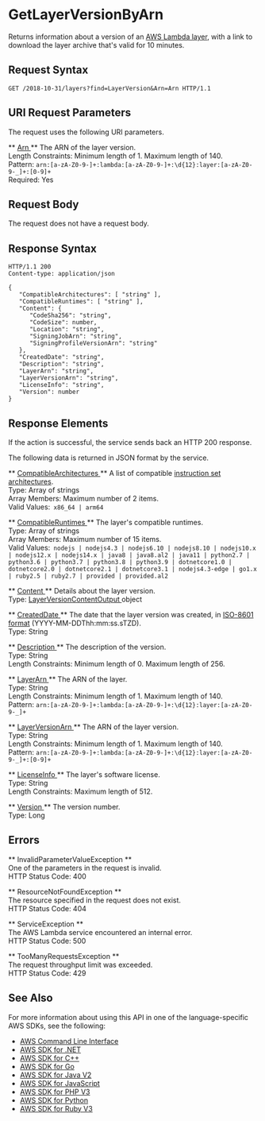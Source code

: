 # GetLayerVersionByArn<a name="API_GetLayerVersionByArn"></a>

Returns information about a version of an [ AWS Lambda layer](https://docs.aws.amazon.com/lambda/latest/dg/configuration-layers.html), with a link to download the layer archive that's valid for 10 minutes\.

## Request Syntax<a name="API_GetLayerVersionByArn_RequestSyntax"></a>

```
GET /2018-10-31/layers?find=LayerVersion&Arn=Arn HTTP/1.1
```

## URI Request Parameters<a name="API_GetLayerVersionByArn_RequestParameters"></a>

The request uses the following URI parameters\.

 ** [ Arn ](#API_GetLayerVersionByArn_RequestSyntax) **   <a name="SSS-GetLayerVersionByArn-request-Arn"></a>
The ARN of the layer version\.  
Length Constraints: Minimum length of 1\. Maximum length of 140\.  
Pattern: `arn:[a-zA-Z0-9-]+:lambda:[a-zA-Z0-9-]+:\d{12}:layer:[a-zA-Z0-9-_]+:[0-9]+`   
Required: Yes

## Request Body<a name="API_GetLayerVersionByArn_RequestBody"></a>

The request does not have a request body\.

## Response Syntax<a name="API_GetLayerVersionByArn_ResponseSyntax"></a>

```
HTTP/1.1 200
Content-type: application/json

{
   "CompatibleArchitectures": [ "string" ],
   "CompatibleRuntimes": [ "string" ],
   "Content": { 
      "CodeSha256": "string",
      "CodeSize": number,
      "Location": "string",
      "SigningJobArn": "string",
      "SigningProfileVersionArn": "string"
   },
   "CreatedDate": "string",
   "Description": "string",
   "LayerArn": "string",
   "LayerVersionArn": "string",
   "LicenseInfo": "string",
   "Version": number
}
```

## Response Elements<a name="API_GetLayerVersionByArn_ResponseElements"></a>

If the action is successful, the service sends back an HTTP 200 response\.

The following data is returned in JSON format by the service\.

 ** [ CompatibleArchitectures ](#API_GetLayerVersionByArn_ResponseSyntax) **   <a name="SSS-GetLayerVersionByArn-response-CompatibleArchitectures"></a>
A list of compatible [instruction set architectures](https://docs.aws.amazon.com/lambda/latest/dg/foundation-arch.html)\.  
Type: Array of strings  
Array Members: Maximum number of 2 items\.  
Valid Values:` x86_64 | arm64` 

 ** [ CompatibleRuntimes ](#API_GetLayerVersionByArn_ResponseSyntax) **   <a name="SSS-GetLayerVersionByArn-response-CompatibleRuntimes"></a>
The layer's compatible runtimes\.  
Type: Array of strings  
Array Members: Maximum number of 15 items\.  
Valid Values:` nodejs | nodejs4.3 | nodejs6.10 | nodejs8.10 | nodejs10.x | nodejs12.x | nodejs14.x | java8 | java8.al2 | java11 | python2.7 | python3.6 | python3.7 | python3.8 | python3.9 | dotnetcore1.0 | dotnetcore2.0 | dotnetcore2.1 | dotnetcore3.1 | nodejs4.3-edge | go1.x | ruby2.5 | ruby2.7 | provided | provided.al2` 

 ** [ Content ](#API_GetLayerVersionByArn_ResponseSyntax) **   <a name="SSS-GetLayerVersionByArn-response-Content"></a>
Details about the layer version\.  
Type: [ LayerVersionContentOutput ](API_LayerVersionContentOutput.md) object

 ** [ CreatedDate ](#API_GetLayerVersionByArn_ResponseSyntax) **   <a name="SSS-GetLayerVersionByArn-response-CreatedDate"></a>
The date that the layer version was created, in [ISO\-8601 format](https://www.w3.org/TR/NOTE-datetime) \(YYYY\-MM\-DDThh:mm:ss\.sTZD\)\.  
Type: String

 ** [ Description ](#API_GetLayerVersionByArn_ResponseSyntax) **   <a name="SSS-GetLayerVersionByArn-response-Description"></a>
The description of the version\.  
Type: String  
Length Constraints: Minimum length of 0\. Maximum length of 256\.

 ** [ LayerArn ](#API_GetLayerVersionByArn_ResponseSyntax) **   <a name="SSS-GetLayerVersionByArn-response-LayerArn"></a>
The ARN of the layer\.  
Type: String  
Length Constraints: Minimum length of 1\. Maximum length of 140\.  
Pattern: `arn:[a-zA-Z0-9-]+:lambda:[a-zA-Z0-9-]+:\d{12}:layer:[a-zA-Z0-9-_]+` 

 ** [ LayerVersionArn ](#API_GetLayerVersionByArn_ResponseSyntax) **   <a name="SSS-GetLayerVersionByArn-response-LayerVersionArn"></a>
The ARN of the layer version\.  
Type: String  
Length Constraints: Minimum length of 1\. Maximum length of 140\.  
Pattern: `arn:[a-zA-Z0-9-]+:lambda:[a-zA-Z0-9-]+:\d{12}:layer:[a-zA-Z0-9-_]+:[0-9]+` 

 ** [ LicenseInfo ](#API_GetLayerVersionByArn_ResponseSyntax) **   <a name="SSS-GetLayerVersionByArn-response-LicenseInfo"></a>
The layer's software license\.  
Type: String  
Length Constraints: Maximum length of 512\.

 ** [ Version ](#API_GetLayerVersionByArn_ResponseSyntax) **   <a name="SSS-GetLayerVersionByArn-response-Version"></a>
The version number\.  
Type: Long

## Errors<a name="API_GetLayerVersionByArn_Errors"></a>

 ** InvalidParameterValueException **   
One of the parameters in the request is invalid\.  
HTTP Status Code: 400

 ** ResourceNotFoundException **   
The resource specified in the request does not exist\.  
HTTP Status Code: 404

 ** ServiceException **   
The AWS Lambda service encountered an internal error\.  
HTTP Status Code: 500

 ** TooManyRequestsException **   
The request throughput limit was exceeded\.  
HTTP Status Code: 429

## See Also<a name="API_GetLayerVersionByArn_SeeAlso"></a>

For more information about using this API in one of the language\-specific AWS SDKs, see the following:
+  [ AWS Command Line Interface](https://docs.aws.amazon.com/goto/aws-cli/lambda-2015-03-31/GetLayerVersionByArn) 
+  [ AWS SDK for \.NET](https://docs.aws.amazon.com/goto/DotNetSDKV3/lambda-2015-03-31/GetLayerVersionByArn) 
+  [ AWS SDK for C\+\+](https://docs.aws.amazon.com/goto/SdkForCpp/lambda-2015-03-31/GetLayerVersionByArn) 
+  [ AWS SDK for Go](https://docs.aws.amazon.com/goto/SdkForGoV1/lambda-2015-03-31/GetLayerVersionByArn) 
+  [ AWS SDK for Java V2](https://docs.aws.amazon.com/goto/SdkForJavaV2/lambda-2015-03-31/GetLayerVersionByArn) 
+  [ AWS SDK for JavaScript](https://docs.aws.amazon.com/goto/AWSJavaScriptSDK/lambda-2015-03-31/GetLayerVersionByArn) 
+  [ AWS SDK for PHP V3](https://docs.aws.amazon.com/goto/SdkForPHPV3/lambda-2015-03-31/GetLayerVersionByArn) 
+  [ AWS SDK for Python](https://docs.aws.amazon.com/goto/boto3/lambda-2015-03-31/GetLayerVersionByArn) 
+  [ AWS SDK for Ruby V3](https://docs.aws.amazon.com/goto/SdkForRubyV3/lambda-2015-03-31/GetLayerVersionByArn) 